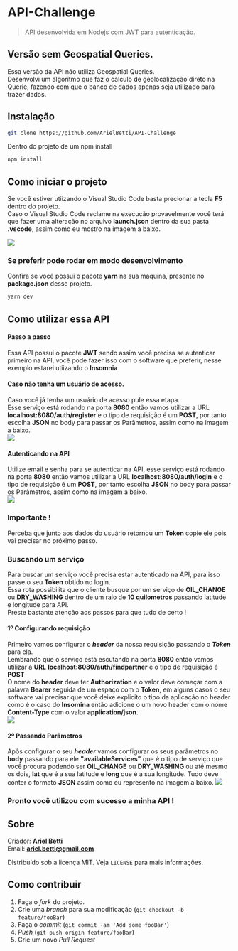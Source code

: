 # API-Challenge

> API desenvolvida em Nodejs com JWT para autenticação.

## Versão sem Geospatial Queries.

Essa versão da API não utiliza Geospatial Queries.<br>
Desenvolvi um algoritmo que faz o cálculo de geolocalização direto na Querie, fazendo com que o banco de dados apenas seja utilizado para trazer dados.


## Instalação

```sh
git clone https://github.com/ArielBetti/API-Challenge
```
Dentro do projeto de um npm install

```sh
npm install
```

## Como iniciar o projeto

Se você estiver utiizando o Visual Studio Code basta precionar a tecla **F5** dentro do projeto.<br>
Caso o Visual Studio Code reclame na execução provavelmente você terá que fazer uma alteração no arquivo **launch.json** dentro da sua pasta **.vscode**, assim como eu mostro na imagem a baixo.<br>

<img src="src/Docs/launchconfig.png">

### Se preferir pode rodar em modo desenvolvimento

Confira se você possui o pacote **yarn** na sua máquina, presente no **package.json** desse projeto.

```sh
yarn dev
```

## Como utilizar essa API

#### Passo a passo
Essa API possui o pacote **JWT** sendo assim você precisa se autenticar primeiro na API, você pode fazer isso com o software que preferir, nesse exemplo estarei utiizando o **Insomnia**

#### Caso não tenha um usuário de acesso.
Caso você já tenha um usuário de acesso pule essa etapa.<br>
Esse serviço está rodando na porta **8080** então vamos utilizar a URL **localhost:8080/auth/register** e o tipo de requisição é um **POST**, por tanto escolha **JSON** no body para passar os Parâmetros, assim como na imagem a baixo.<br>
<img src="src/Docs/registrousuario.png">

#### Autenticando na API
Utilize email e senha para se autenticar na API, esse serviço está rodando na porta **8080** então vamos utilizar a URL **localhost:8080/auth/login** e o tipo de requisição é um **POST**, por tanto escolha **JSON** no body para passar os Parâmetros, assim como na imagem a baixo.<br>
<img src="src/Docs/loginusuario.png">
### Importante !
Perceba que junto aos dados do usuário retornou um **Token** copie ele pois vai precisar no próximo passo.

### Buscando um serviço
Para buscar um serviço você precisa estar autenticado na API, para isso passe o seu **Token** obtido no login.<br>
Essa rota possibilita que o cliente busque por um serviço de **OIL_CHANGE** ou **DRY_WASHING** dentro de um raio de **10 quilometros** passando latitude e longitude para API.<br>
Preste bastante atenção aos passos para que tudo de certo !<br>

#### 1º Configurando requisição
Primeiro vamos configurar o ***header*** da nossa requisição passando o ***Token*** para ela.<br>
Lembrando que o serviço está escutando na porta **8080** então vamos utilizar a **URL** **localhost:8080/auth/findpartner** e o tipo de requisição é **POST**<br>
O nome do **header** deve ter **Authorization** e o valor deve começar com a palavra **Bearer** seguida de um espaço com o **Token**, em alguns casos o seu software vai precisar que você deixe explicito o tipo da aplicação no header como é o caso do **Insomina** então adicione o um novo header com o nome **Content-Type** com o valor **application/json**.<br>
<img src="src/Docs/buscar1.png"><br>

#### 2º Passando Parâmetros
Apôs configurar o seu ***header*** vamos configurar os seus parâmetros no **body** passando para ele **"availableServices"** que é o tipo de serviço que você procura podendo ser **OIL_CHANGE** ou **DRY_WASHING** ou até mesmo os dois, **lat** que é a sua latitude e **long** que é a sua longitude.
Tudo deve conter o formato **JSON** assim como eu represento na imagem a baixo.
<img src="/src/Docs/buscar2.png">

### Pronto você utilizou com sucesso a minha API !

## Sobre

Criador: **Ariel Betti**<br>
Email: **ariel.betti@gmail.com**<br>

Distribuído sob a licença MIT. Veja `LICENSE` para mais informações.

## Como contribuir

1. Faça o _fork_ do projeto.
2. Crie uma _branch_ para sua modificação (`git checkout -b feature/fooBar`)
3. Faça o _commit_ (`git commit -am 'Add some fooBar'`)
4. _Push_ (`git push origin feature/fooBar`)
5. Crie um novo _Pull Request_
